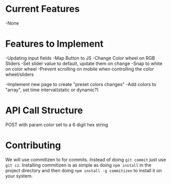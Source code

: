 # Current Features
-None

# Features to Implement
-Updating input fields
    -Map Button to JS
    -Change Color wheel on RGB Sliders
        -Set slider value to default, update them on change
    -Snap to white on color wheel
    -Prevent scrolling on mobile when controlling the color wheel/sliders

-Implement new page to create "preset colors changes"
    -Add colors to "array", set time interval(static or dynamic?)

# API Call Structure
POST with param *color* set to a 6 digit hex string

# Contributing
We will use commitizen to for commits. Instead of doing `git commit` just use `git cz`. 
Installing commitizen is as simple as doing `npm install` in the project directory and then doing `npm install -g commitizen` to install it on your system.